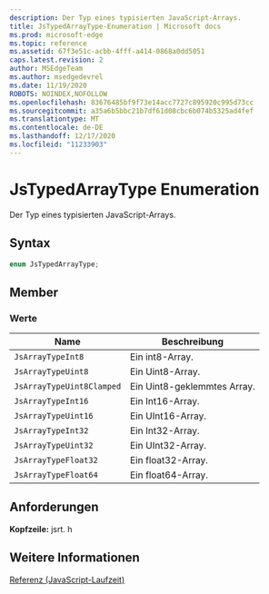 ```yaml
---
description: Der Typ eines typisierten JavaScript-Arrays.
title: JsTypedArrayType-Enumeration | Microsoft docs
ms.prod: microsoft-edge
ms.topic: reference
ms.assetid: 67f3e51c-acbb-4fff-a414-0868a0dd5051
caps.latest.revision: 2
author: MSEdgeTeam
ms.author: msedgedevrel
ms.date: 11/19/2020
ROBOTS: NOINDEX,NOFOLLOW
ms.openlocfilehash: 83676485bf9f73e14acc7727c895920c995d73cc
ms.sourcegitcommit: a35a6b5bbc21b7df61d08cbc6b074b5325ad4fef
ms.translationtype: MT
ms.contentlocale: de-DE
ms.lasthandoff: 12/17/2020
ms.locfileid: "11233903"
---
```

# JsTypedArrayType Enumeration

Der Typ eines typisierten JavaScript-Arrays.  
  
## Syntax  
  
```cpp  
enum JsTypedArrayType;  
```  
  
## Member  
  
### Werte  
  
|Name|Beschreibung|  
|----------|-----------------|  
|`JsArrayTypeInt8`|Ein int8-Array.|  
|`JsArrayTypeUint8`|Ein Uint8-Array.|  
|`JsArrayTypeUint8Clamped`|Ein Uint8-geklemmtes Array.|  
|`JsArrayTypeInt16`|Ein Int16-Array.|  
|`JsArrayTypeUint16`|Ein UInt16-Array.|  
|`JsArrayTypeInt32`|Ein Int32-Array.|  
|`JsArrayTypeUint32`|Ein UInt32-Array.|  
|`JsArrayTypeFloat32`|Ein float32-Array.|  
|`JsArrayTypeFloat64`|Ein float64-Array.|  
  
## Anforderungen  
 **Kopfzeile:** jsrt. h  
  
## Weitere Informationen  
 [Referenz (JavaScript-Laufzeit)](../chakra-hosting/reference-javascript-runtime.md)
